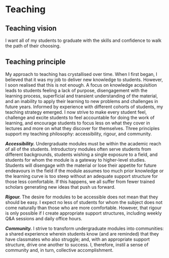 # Teaching

## Teaching vision
I want all of my students to graduate with the skills and confidence to walk the path of their choosing.

## Teaching principle
My approach to teaching has crystallised over time. When I first began, I believed that it was my job to deliver new knowledge to students. However, I soon realised that this is not enough. A focus on knowledge acquisition leads to students feeling a lack of purpose, disengagement with the learning process, superficial and transient understanding of the material, and an inability to apply their learning to new problems and challenges in future years.
Informed by experience with different cohorts of students, my teaching strategy emerged. I now strive to make every student feel, challenge and excite students to feel accountable for doing the work of learning, and encourage students to focus less on what they cover in lectures and more on what they discover for themselves. 
Three principles support my teaching philosophy: accessibility, rigour, and community.

***Accessibility.*** Undergraduate modules must be within the academic reach of all of the students. Introductory modules often serve students from different backgrounds, students wishing a single exposure to a field, and students for whom the module is a gateway to higher-level studies. Students will disengage with the material or lose their appetite for future endeavours in the field if the module assumes too much prior knowledge or the learning curve is too steep without an adequate support structure for those less comfortable. If this happens, we all suffer from fewer trained scholars generating new ideas that push us forward.

***Rigour.*** The desire for modules to be accessible does not mean that they should be easy. I expect no less of students for whom the subject does not come naturally than those who are more comfortable. However, that rigour is only possible if I create appropriate support structures, including weekly Q&A sessions and daily office hours.

***Community.*** I strive to transform undergraduate modules into communities: a shared experience wherein students know (and are reminded) that they have classmates who also struggle; and, with an appropriate support structure, drive one another to success. I, therefore, instil a sense of community and, in turn, collective accomplishment.
